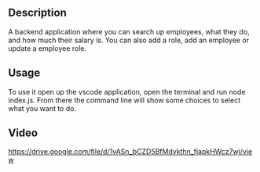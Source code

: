 ## Description 

A backend application where you can search up employees, what they do, and how much their salary is. You can also add a role, add an employee or update a employee role.

## Usage

To use it open up the vscode application, open the terminal and run node index.js. From there the command line will show some choices to select what you want to do.

## Video

https://drive.google.com/file/d/1vASn_bCZD5BfMdvkthn_fjapkHWcz7wj/view